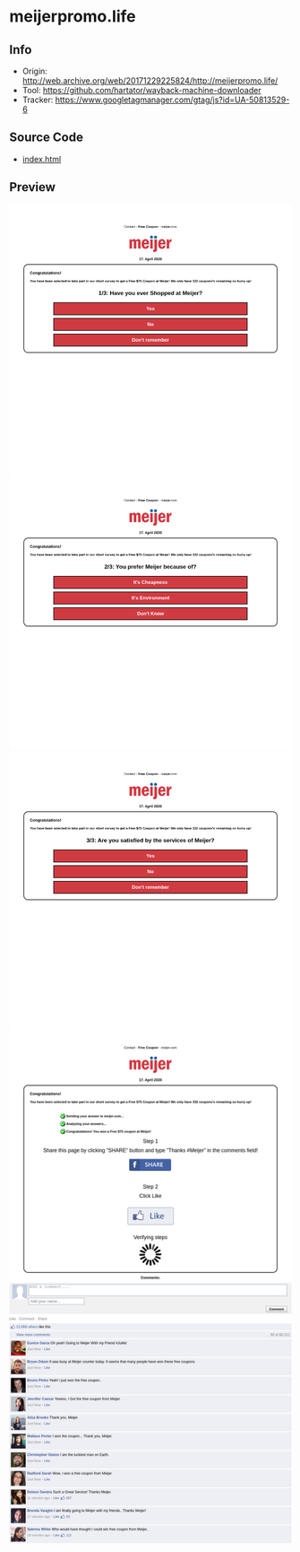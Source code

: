 # meijerpromo.life

## Info

- Origin: http://web.archive.org/web/20171229225824/http://meijerpromo.life/
- Tool: https://github.com/hartator/wayback-machine-downloader
- Tracker: https://www.googletagmanager.com/gtag/js?id=UA-50813529-6

## Source Code

- [index.html](./src/index.html)

## Preview

![](./preview/screenshot-web.archive.org-2020.04.17-23_34_14.png)
![](./preview/screenshot-web.archive.org-2020.04.17-23_34_24.png)
![](./preview/screenshot-web.archive.org-2020.04.17-23_35_10.png)
![](./preview/screenshot-web.archive.org-2020.04.17-23_36_53.png)
